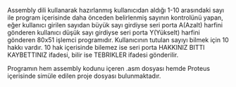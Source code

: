 Assembly dili kullanarak hazırlanmış kullanıcıdan aldığı 1-10 arasındaki sayı ile program içerisinde daha önceden belirlenmiş sayının kontrolünü yapan, eğer kullanıcı girilen sayıdan büyük sayı girdiyse seri porta A(Azalt) harfini gönderen kullanıcı düşük sayı girdiyse seri porta Y(Yükselt) harfini gönderen 80x51 işlemci programıdır. Kullanıcının tutulan sayıyı bilmek için 10 hakkı vardır. 10 hak içerisinde bilemez ise seri porta HAKKINIZ BITTI KAYBETTINIZ ifadesi, bilir ise TEBRIKLER ifadesi gönderilir.

Programın hem assembly kodunu içeren .asm dosyası hemde Proteus içerisinde simüle edilen proje dosyası bulunmaktadır.
